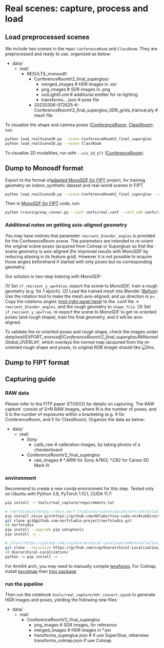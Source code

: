 # Real scenes: capture, process and load

## Load preprocessed scenes

We include two scenes in the repo: `ConferenceRoom` and `ClassRoom`. They are preprocessed and ready to use, organized as below:

- data/
  - real/
    - RESULTS_monosdf/
      - ConferenceRoomV2_final_supergloo/
        - merged_images # HDR images in .exr
        - png_images # SDR images in .png
        - outLight0.xml # additional emitter for re-lighting
        - transforms....json # pose file
      - 20230306-072825-K-ConferenceRoomV2_final_supergloo_SDR_grids_trainval.ply # mesh file

To visualize the shape and camrea poses ([ConferenceRoom](https://i.imgur.com/Nf0J7ia.png), [ClassRoom](https://i.imgur.com/TaiSxoP.png)), run:

``` bash
python load_realScene3D.py --scene ConferenceRoomV2_final_supergloo
python load_realScene3D.py --scene ClassRoom
```

To visualize 2D modalities, run with `--vis_2d_plt` ([ConferenceRoom](https://i.imgur.com/gi4gTdd.png)).

## Dump to Monosdf format

Export to the format of[adapted MonoSDF for FIPT](https://github.com/Jerrypiglet/monosdf) project, for training geometry on indoor_synthetic dataset and real-world scenes in FIPT.

``` bash
python load_realScene3D.py --scene ConferenceRoomV2_final_supergloo --export --export_format monosdf
```

Then in [MonoSDF for FIPT](https://github.com/Jerrypiglet/monosdf) code, run:

``` bash
python training/exp_runner.py --conf confs/real.conf --conf_add confs/real_ConferenceRoomV2_final_supergloo_SDR.conf --exps_folder {path to monosdf/exps/} --prefix DATE-’
```

### Additional notes on getting axis-aligned geometry

You may have notices that parameter `reorient_blender_angles` is provided for the ConferenceRoom scene. The parameters are intended to re-orient the original scene poses (acquired from Colmap or Superglue) so that the scene geometry is axis-aligned (for improved results with MonoSDF by reducing aliasing in its feature grid). However it is not possible to acquire those angles beforehand if started with only poses but no corresponding geometry. 

Our solution is two-step training with MonoSDF:

(1) Set `if_reorient_y_up=False`, export the scene to MonoSDF, train a rough geometry (e.g. for 1 epoch).
(2) Load the trained mesh into Blender ([Before](https://i.imgur.com/IWEbwdP.jpg)). Use the rotation tool to make the mesh axis-aligned, and up direction is y+. Copy the rotations angles ([mid-right panel here](https://i.imgur.com/5Ij7vr3.jpg)) to the .conf file -> `reorient_blender_angles`, and the rough geometry to `shape_file`.
(3) Set `if_reorient_y_up=True`, re-export the scene to MonoSDF to get re-oriented poses (and rough shape), train the final geometry, and it will be axis-aligned.

To validate the re-oriented poses and rough shape, check the images under *data/real/EXPORT_monosdf/ConferenceRoomV2_final_supergloo/MiNormalGlobal_OVERLAY*, which overlays the normal map (acquired from the re-oriented rough shape and poses, to original RGB image) should like ![this](https://i.imgur.com/lmA7fU4.png).

## Dump to FIPT format

## Capturing guide

### RAW data
Please refer to the FITP paper ([TODO]) for details on capturing. The RAW capture` consist of S*N RAW images, where N is the number of poses, and S is the number of exposures within a bracketing (e.g. 9 for ConferenceRoom, and 5 for ClassRoom). Organize the data as below:

- data/
  - real/
    - Sony
      - calib_raw # calibration images, by taking photos of a checkerboard
    - ConferenceRoomV2_final_supergloo
      - raw_images # *.ARW for Sony A7M3; *.CR2 for Canon 5D Mark IV

### environment
Recommend to create a new conda environment for this step. Tested only on Ubuntu with Python 3.8, PyTorch 1.13.1, CUDA 11.7:
  
``` bash
pip install -r tools/real_capture/requirements.txt

# [nerfstudio](https://docs.nerf.studio/en/latest/quickstart/installation.html)
pip install ninja git+https://github.com/NVlabs/tiny-cuda-nn/#subdirectory=bindings/torch
git clone git@github.com:nerfstudio-project/nerfstudio.git
cd nerfstudio
pip install --upgrade pip setuptools
pip install -e .

# [hloc](https://github.com/cvg/Hierarchical-Localization#installation)
git clone --recursive https://github.com/cvg/Hierarchical-Localization/
cd Hierarchical-Localization/
python -m pip install -e .
```

For Arm64 arch, you may need to manually compile [lensfunpy](https://github.com/letmaik/lensfunpy#installation-from-source-on-linuxmacos). For Colmap, install [pycolmap](https://github.com/colmap/pycolmap#getting-started) then [hloc package](https://github.com/cvg/Hierarchical-Localization#installation).

### run the pipeline
Then run the notebook `tools/real_capture/hdr_convert.ipynb` to generate HDR images and poses, yielding the following new files:

- data/
  - real/
    - ConferenceRoomV2_final_supergloo
      - png_images # SDR images, for reference
      - merged_images # HDR images in *.exr
      - transforms_superglue.json # if use SuperGlue, otherwise transforms_colmap.json if use Colmap